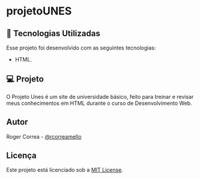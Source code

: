# projetoUNES

## 🚀 Tecnologias Utilizadas

Esse projeto foi desenvolvido com as seguintes tecnologias:

- HTML.

## 💻 Projeto

O Projeto Unes é um site de universidade básico, feito para treinar e revisar meus conhecimentos em HTML durante o curso de Desenvolvimento Web. 

## Autor

Roger Correa - [@rcorreamello](https://github.com/rmeIIo/)

## Licença

Este projeto está licenciado sob a [MIT License](LICENSE).
